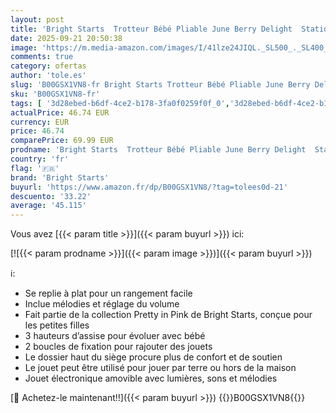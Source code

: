 ```yaml
---
layout: post
title: 'Bright Starts  Trotteur Bébé Pliable June Berry Delight  Station de Jeu Électronique Amovible avec Lumières et Mélodies  Hauteur Réglable  Rangement Facile  Rose  6 Mois et Plus'
date: 2025-09-21 20:50:38
image: 'https://m.media-amazon.com/images/I/41lze24JIQL._SL500_._SL400_.jpg'
comments: true
category: ofertas
author: 'tole.es'
slug: 'B00GSX1VN8-fr Bright Starts Trotteur Bébé Pliable June Berry Delight...'
sku: 'B00GSX1VN8-fr'
tags: [ '3d28ebed-b6df-4ce2-b178-3fa0f0259f0f_0','3d28ebed-b6df-4ce2-b178-3fa0f0259f0f_2801','3d28ebed-b6df-4ce2-b178-3fa0f0259f0f_2901','3d28ebed-b6df-4ce2-b178-3fa0f0259f0f_4201','3d28ebed-b6df-4ce2-b178-3fa0f0259f0f_601','7887291d-5138-40ee-a324-6beab37cdce7_0','7887291d-5138-40ee-a324-6beab37cdce7_1801','7887291d-5138-40ee-a324-6beab37cdce7_4001','7887291d-5138-40ee-a324-6beab37cdce7_401','Arborist Merchandising Root','Bébé et Puériculture','Custom Stores','Dans le jardin','Jouets déveil','Jouets déveil 6 mois et plus','Jouets et doudous','Les produits préférés de nos clients : Bébés et Puériculture','Les vacances de Bébé','Noël de Bébé : nos idées cadeaux','Porteurs et trotteurs','Promo Noël bébé -20%','Promotion Chambre de Bébé -30%','Promotion Jouets pour bébé','Promotion chambre de bébé 2016','Self Service','Special Features Stores','Trotteurs','Trotteurs et porteurs','bright starts','Éveil et jouets','🇫🇷', ]
actualPrice: 46.74 EUR
currency: EUR
price: 46.74
comparePrice: 69.99 EUR
prodname: 'Bright Starts  Trotteur Bébé Pliable June Berry Delight  Station de Jeu Électronique Amovible avec Lumières et Mélodies  Hauteur Réglable  Rangement Facile  Rose  6 Mois et Plus'
country: 'fr'
flag: '🇫🇷'
brand: 'Bright Starts'
buyurl: 'https://www.amazon.fr/dp/B00GSX1VN8/?tag=tolees0d-21'
descuento: '33.22'
average: '45.115'
---
```


Vous avez [{{< param title >}}]({{< param buyurl >}}) ici:

[![{{< param prodname >}}]({{< param image >}})]({{< param buyurl >}})

ℹ️:

- Se replie à plat pour un rangement facile
- Inclue mélodies et réglage du volume
- Fait partie de la collection Pretty in Pink de Bright Starts, conçue pour les petites filles
- 3 hauteurs d’assise pour évoluer avec bébé
- 2 boucles de fixation pour rajouter des jouets
- Le dossier haut du siège procure plus de confort et de soutien
- Le jouet peut être utilisé pour jouer par terre ou hors de la maison
- Jouet électronique amovible avec lumières, sons et mélodies

[🛒 Achetez-le maintenant!!]({{< param buyurl >}})
{{<world>}}B00GSX1VN8{{</world>}}
